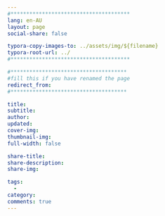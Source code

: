 ```yaml
---
#**************************************
lang: en-AU
layout: page
social-share: false

typora-copy-images-to: ../assets/img/${filename}
typora-root-url: ../
#**************************************

#*************************************
#fill this if you have renamed the page
redirect_from:
#*************************************

title: 
subtitle: 
author:
updated:
cover-img:
thumbnail-img:
full-width: false

share-title:
share-description:
share-img:

tags:
  -
category:
comments: true
---
```





